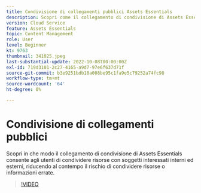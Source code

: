 ```yaml
---
title: Condivisione di collegamenti pubblici Assets Essentials
description: Scopri come il collegamento di condivisione di Assets Essentials consente agli utenti di condividere risorse con soggetti interessati interni ed esterni, riducendo al contempo il rischio di condividere risorse errate ... (Le descrizioni devono essere comprese tra 60 e 160 caratteri)
version: Cloud Service
feature: Assets Essentials
topic: Content Management
role: User
level: Beginner
kt: 9763
thumbnail: 341025.jpeg
last-substantial-update: 2022-10-08T00:00:00Z
exl-id: 719d3101-2c27-4165-a9d7-97e6f637d71f
source-git-commit: b3e9251bdb18a008be95c1fa9e5c79252a74fc98
workflow-type: tm+mt
source-wordcount: '64'
ht-degree: 0%

---
```


# Condivisione di collegamenti pubblici

Scopri in che modo il collegamento di condivisione di Assets Essentials consente agli utenti di condividere risorse con soggetti interessati interni ed esterni, riducendo al contempo il rischio di condividere risorse o informazioni errate.

>[!VIDEO](https://video.tv.adobe.com/v/341025?quality=12&learn=on)
